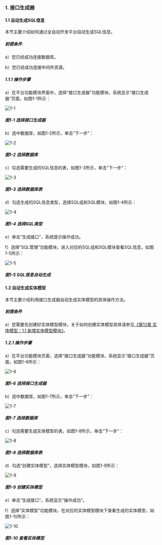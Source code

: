 ### 1. 接口生成器

#### 1.1 自动生成SQL信息

本节主要介绍如何通过全自动开发平台自动生成SQL信息。

##### 前提条件

a）您已经成功连接数据库。

b）您已经成功连接中间件资源。

##### 1.1.1 操作步骤

a）在平台功能模块界面中，选择“接口生成器”功能模块，系统显示“接口生成器”页面，如图1-1所示：

![1-1](https://www.feisuanyz.com/fsimage/ks-image/ks_13-00_img.png)

##### 图1-1 选择接口生成器

b）选中数据库，如图1-2所示，单击“下一步”：

![1-2](https://www.feisuanyz.com/fsimage/ks-image/ks_13-01_img.png)

##### 图1-2 选择数据库

c）勾选需要生成的SQL信息的表，如图1-3所示，单击“下一步”：

![1-3](https://www.feisuanyz.com/fsimage/ks-image/ks_13-2_img.png)

##### 图1-3 选择数据库表

d）勾选生成的SQL信息类型，选择SQL组和SQL模块，如图1-4所示：

![1-4](https://www.feisuanyz.com/fsimage/ks-image/ks_13-3_img.png)

##### 图1-4 选择SQL类型

e）单击“生成接口”，系统提示操作成功。

f）选择“SQL管理”功能模块，进入对应的SQL组和SQL模块查看SQL信息，如图1-5所示：

![1-5](https://www.feisuanyz.com/fsimage/ks-image/ks_13-4_img.png)

##### 图1-5 SQL信息自动生成

#### 1.2 自动生成实体模型

本节主要介绍利用接口生成器自动生成实体模型的具体操作方法。

##### 前提条件

a）您需要先创建好实体模型模块，关于如何创建实体模型具体请参见[《第12章 实体模型：1.1 新增实体模型模块》](https://gitee.com/feisuanyz/SoFlu-adp/blob/master/SoFlu%E7%A4%BE%E5%8C%BA%E7%89%88%E6%95%99%E7%A8%8B/SoFlu%E7%A4%BE%E5%8C%BA%E7%89%88%E5%9F%BA%E7%A1%80%E6%93%8D%E4%BD%9C%E6%8C%87%E5%8D%97/12.%20%E5%AE%9E%E4%BD%93%E6%A8%A1%E5%9E%8B/1.%20%E5%AE%9E%E4%BD%93%E6%A8%A1%E5%9E%8B%E6%A8%A1%E5%9D%97)。

##### 1.2.1 操作步骤

a）在平台功能模块页面，选择“接口生成器”功能模块，系统显示“接口生成器”页面，如图1-6所示：

![1-6](https://www.feisuanyz.com/fsimage/zc-image/czzn_13_2_3_1.png)

##### 图1-6 选择接口生成器

b）选中数据库，如图1-7所示，单击“下一步”：

![1-7](https://www.feisuanyz.com/fsimage/zc-image/czzn_13_2_3_2.png)

##### 图1-7 选择数据库

c）勾选需要生成实体模型的表，如图1-8所示，单击“下一步”：

![1-8](https://www.feisuanyz.com/fsimage/zc-image/czzn_13_2_3_3.png)

##### 图1-8 选择数据库表

d）勾选“创建实体模型”，选择实体模型模块，如图1-9所示：

![1-9](https://www.feisuanyz.com/fsimage/zc-image/czzn_13_2_3_4.png)

##### 图1-9 创建实体模型

e）单击“生成接口”，系统显示“操作成功”。

f）选择“实体模型”功能模块，在对应的实体模型模块下查看生成的实体模型，如图1-10所示：

![1-10](https://www.feisuanyz.com/fsimage/zc-image/czzn_13_2_3_5.png)

##### 图1-10 查看实体模型
